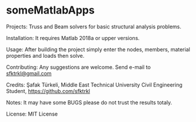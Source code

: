 # someMatlabApps

Projects: Truss and Beam solvers for basic structural analysis problems.

Installation: It requires Matlab 2018a or upper versions.

Usage: After building the project simply enter the nodes, members, material properties and loads then solve.

Contributing: Any suggestions are welcome. Send e-mail to sfktrkl@gmail.com

Credits: Şafak Türkeli, Middle East Technical University Civil Engineering Student, https://github.com/sfktrkl

Notes: It may have some BUGS please do not trust the results totaly.

License: MIT License
